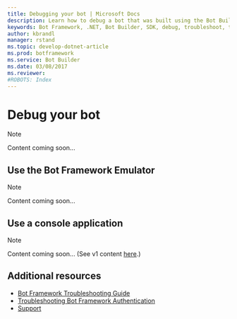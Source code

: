 ```yaml
---
title: Debugging your bot | Microsoft Docs
description: Learn how to debug a bot that was built using the Bot Builder SDK for .NET.
keywords: Bot Framework, .NET, Bot Builder, SDK, debug, troubleshoot, test
author: kbrandl
manager: rstand
ms.topic: develop-dotnet-article
ms.prod: botframework
ms.service: Bot Builder
ms.date: 03/08/2017
ms.reviewer:
#ROBOTS: Index
---
```


# Debug your bot



> [!NOTE]
> Content coming soon...

## Use the Bot Framework Emulator

> [!NOTE]
> Content coming soon...

## Use a console application 

> [!NOTE]
> Content coming soon...
> (See v1 content [here](https://docs.botframework.com/en-us/csharp/builder/sdkreference/index.html#debugging).)

## Additional resources

- [Bot Framework Troubleshooting Guide](~/bot-framework-troubleshooting-guide.md)
- [Troubleshooting Bot Framework Authentication](~/bot-framework-troubleshooting-auth.md)
- [Support](~/resources-support.md)
